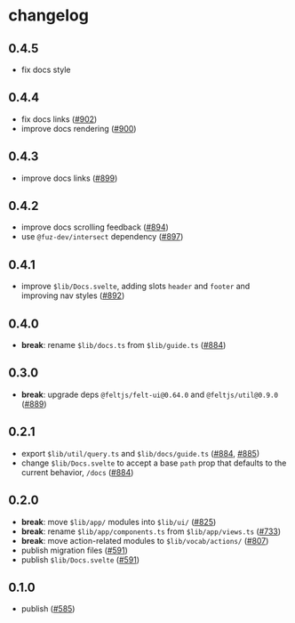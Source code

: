 # changelog

## 0.4.5

- fix docs style

## 0.4.4

- fix docs links
  ([#902](https://github.com/feltjs/felt/pull/902))
- improve docs rendering
  ([#900](https://github.com/feltjs/felt/pull/900))

## 0.4.3

- improve docs links
  ([#899](https://github.com/feltjs/felt/pull/899))

## 0.4.2

- improve docs scrolling feedback
  ([#894](https://github.com/feltjs/felt/pull/894))
- use `@fuz-dev/intersect` dependency
  ([#897](https://github.com/feltjs/felt/pull/897))

## 0.4.1

- improve `$lib/Docs.svelte`, adding slots `header` and `footer` and improving nav styles
  ([#892](https://github.com/feltjs/felt/pull/892))

## 0.4.0

- **break**: rename `$lib/docs.ts` from `$lib/guide.ts`
  ([#884](https://github.com/feltjs/felt/pull/884))

## 0.3.0

- **break**: upgrade deps `@feltjs/felt-ui@0.64.0` and `@feltjs/util@0.9.0`
  ([#889](https://github.com/feltjs/felt/pull/889))

## 0.2.1

- export `$lib/util/query.ts` and `$lib/docs/guide.ts`
  ([#884](https://github.com/feltjs/felt/pull/884),
  [#885](https://github.com/feltjs/felt/pull/885))
- change `$lib/Docs.svelte` to accept a base `path` prop
  that defaults to the current behavior, `/docs`
  ([#884](https://github.com/feltjs/felt/pull/884))

## 0.2.0

- **break**: move `$lib/app/` modules into `$lib/ui/`
  ([#825](https://github.com/feltjs/felt/pull/825))
- **break**: rename `$lib/app/components.ts` from `$lib/app/views.ts`
  ([#733](https://github.com/feltjs/felt/pull/733))
- **break**: move action-related modules to `$lib/vocab/actions/`
  ([#807](https://github.com/feltjs/felt/pull/807))
- publish migration files
  ([#591](https://github.com/feltjs/felt/pull/591))
- publish `$lib/Docs.svelte`
  ([#591](https://github.com/feltjs/felt/pull/591))

## 0.1.0

- publish
  ([#585](https://github.com/feltjs/felt/pull/585))

